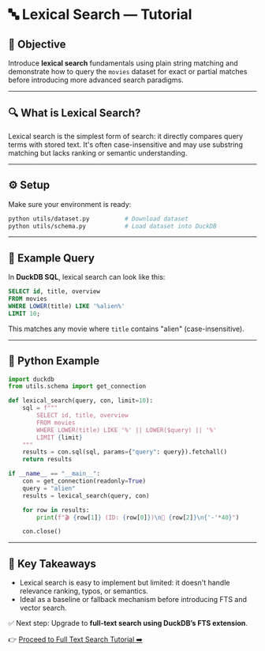 # 🔤 Lexical Search — Tutorial

## 🎯 Objective
Introduce **lexical search** fundamentals using plain string matching and demonstrate how to query the `movies` dataset for exact or partial matches before introducing more advanced search paradigms.

---

## 🔍 What is Lexical Search?
Lexical search is the simplest form of search: it directly compares query terms with stored text. It's often case-insensitive and may use substring matching but lacks ranking or semantic understanding.

---

## ⚙️ Setup
Make sure your environment is ready:
```bash
python utils/dataset.py          # Download dataset
python utils/schema.py           # Load dataset into DuckDB
```

---

## 📝 Example Query
In **DuckDB SQL**, lexical search can look like this:
```sql
SELECT id, title, overview
FROM movies
WHERE LOWER(title) LIKE '%alien%'
LIMIT 10;
```

This matches any movie where `title` contains "alien" (case-insensitive).

---

## 🐍 Python Example
```python
import duckdb
from utils.schema import get_connection

def lexical_search(query, con, limit=10):
    sql = f"""
        SELECT id, title, overview
        FROM movies
        WHERE LOWER(title) LIKE '%' || LOWER($query) || '%'
        LIMIT {limit}
    """
    results = con.sql(sql, params={"query": query}).fetchall()
    return results

if __name__ == "__main__":
    con = get_connection(readonly=True)
    query = "alien"
    results = lexical_search(query, con)

    for row in results:
        print(f"🎬 {row[1]} (ID: {row[0]})\n📝 {row[2]}\n{'-'*40}")

    con.close()
```

---

## 🚀 Key Takeaways
- Lexical search is easy to implement but limited: it doesn't handle relevance ranking, typos, or semantics.
- Ideal as a baseline or fallback mechanism before introducing FTS and vector search.

✅ Next step: Upgrade to **full-text search using DuckDB’s FTS extension**.

👉 [Proceed to Full Text Search Tutorial ➡️](#)
